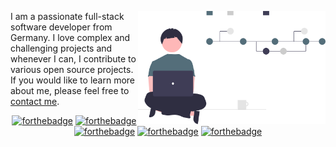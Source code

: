 <p>
    <img src="/assets/images/undraw_version_control_re_mg66.svg" align="right" width="300" />
    I am a passionate full-stack software developer from Germany. I love complex and challenging projects and whenever I can, I contribute to various open source   projects. If you would like to learn more about me, please feel free to <a href="https://clemensbastian.de" target="_blank">contact me</a>.
</p>
<div align="center">

[![forthebadge](https://forthebadge.com/images/badges/works-on-my-machine.svg)](https://forthebadge.com)
[![forthebadge](https://forthebadge.com/images/badges/powered-by-black-magic.svg)](https://forthebadge.com)
[![forthebadge](https://forthebadge.com/images/badges/built-with-love.svg)](https://forthebadge.com)
[![forthebadge](https://forthebadge.com/images/badges/60-percent-of-the-time-works-every-time.svg)](https://forthebadge.com)
[![forthebadge](https://forthebadge.com/images/badges/built-by-developers.svg)](https://forthebadge.com)

</div>